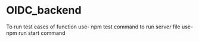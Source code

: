 # OIDC_backend

To run test cases of function use- npm test command
to run server file use- npm run start command